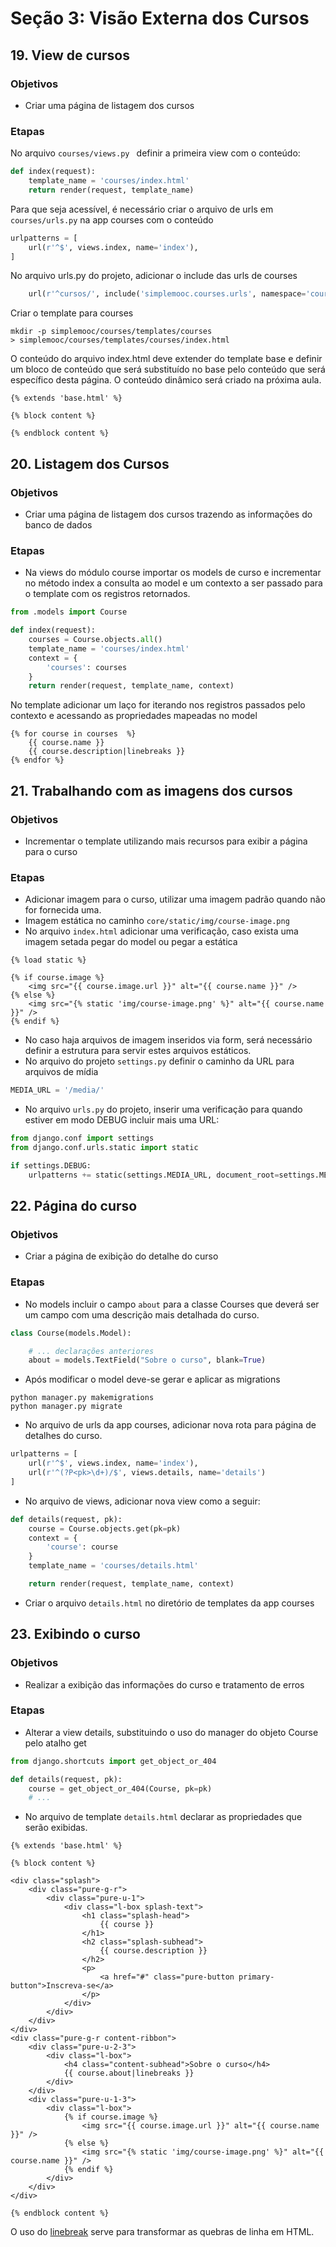 # Seção 3: Visão Externa dos Cursos

## 19. View de cursos

### Objetivos

* Criar uma página de listagem dos cursos

### Etapas

No arquivo  ```courses/views.py ``` definir a primeira view com o conteúdo:

```Python
def index(request):
    template_name = 'courses/index.html'
    return render(request, template_name)
```

Para que seja acessível, é necessário criar o arquivo de urls em ```courses/urls.py``` na app courses com o conteúdo

```Python
urlpatterns = [
    url(r'^$', views.index, name='index'),
]
```

No arquivo urls.py do projeto, adicionar o include das urls de courses

```Python
    url(r'^cursos/', include('simplemooc.courses.urls', namespace='courses')),
```

Criar o template para courses

```Shell
mkdir -p simplemooc/courses/templates/courses
> simplemooc/courses/templates/courses/index.html
```

O conteúdo do arquivo index.html deve extender do template base e definir um bloco de conteúdo que será substituído no base pelo conteúdo que será específico desta página. O conteúdo dinâmico será criado na próxima aula.

```Django
{% extends 'base.html' %}

{% block content %}

{% endblock content %}
```

## 20. Listagem dos Cursos

### Objetivos

* Criar uma página de listagem dos cursos trazendo as informações do banco de dados

### Etapas

* Na views do módulo course importar os models de curso e incrementar no método index a consulta ao model e um contexto a ser passado para o template com os registros retornados.

```Python
from .models import Course

def index(request):
    courses = Course.objects.all()
    template_name = 'courses/index.html'
    context = {
        'courses': courses
    }
    return render(request, template_name, context)
```

No template adicionar um laço for iterando nos registros passados pelo contexto e acessando as propriedades mapeadas no model

```Django
{% for course in courses  %}
    {{ course.name }}
    {{ course.description|linebreaks }}
{% endfor %}
```

## 21. Trabalhando com as imagens dos cursos

### Objetivos

* Incrementar o template utilizando mais recursos para exibir a página para o curso

### Etapas

* Adicionar imagem para o curso, utilizar uma imagem padrão quando não for fornecida uma.
* Imagem estática no caminho ```core/static/img/course-image.png```
* No arquivo ```index.html``` adicionar uma verificação, caso exista uma imagem setada pegar do model ou pegar a estática

```Django
{% load static %}

{% if course.image %}
    <img src="{{ course.image.url }}" alt="{{ course.name }}" />
{% else %}
    <img src="{% static 'img/course-image.png' %}" alt="{{ course.name }}" />
{% endif %}
```

* No caso haja arquivos de imagem inseridos via form, será necessário definir a estrutura para servir estes arquivos estáticos.
* No arquivo do projeto ```settings.py``` definir o caminho da URL para arquivos de mídia

```Python
MEDIA_URL = '/media/'
```

* No arquivo ```urls.py``` do projeto, inserir uma verificação para quando estiver em modo DEBUG incluir mais uma URL:

```Python
from django.conf import settings
from django.conf.urls.static import static

if settings.DEBUG:
    urlpatterns += static(settings.MEDIA_URL, document_root=settings.MEDIA_ROOT)
```

## 22. Página do curso

### Objetivos

* Criar a página de exibição do detalhe do curso

### Etapas

* No models incluir o campo ```about``` para a classe Courses que deverá ser um campo com uma descrição mais detalhada do curso.

```Python
class Course(models.Model):

    # ... declarações anteriores
    about = models.TextField("Sobre o curso", blank=True)
```

* Após modificar o model deve-se gerar e aplicar as migrations

```Shell
python manager.py makemigrations
python manager.py migrate
```

* No arquivo de urls da app courses, adicionar nova rota para página de detalhes do curso.

```Python
urlpatterns = [
    url(r'^$', views.index, name='index'),
    url(r'^(?P<pk>\d+)/$', views.details, name='details')
]
```

* No arquivo de views, adicionar nova view como a seguir:

```Python
def details(request, pk):
    course = Course.objects.get(pk=pk)
    context = {
        'course': course
    }
    template_name = 'courses/details.html'

    return render(request, template_name, context)
```

* Criar o arquivo ```details.html``` no diretório de templates da app courses

## 23. Exibindo o curso

### Objetivos

* Realizar a exibição das informações do curso e tratamento de erros

### Etapas

* Alterar a view details, substituindo o uso do manager do objeto Course pelo atalho get

```Python
from django.shortcuts import get_object_or_404

def details(request, pk):
    course = get_object_or_404(Course, pk=pk)
    # ...
```

* No arquivo de template ```details.html``` declarar as propriedades que serão exibidas.

```Django
{% extends 'base.html' %}

{% block content %}

<div class="splash">
    <div class="pure-g-r">
        <div class="pure-u-1">
            <div class="l-box splash-text">
                <h1 class="splash-head">
                    {{ course }}
                </h1>
                <h2 class="splash-subhead">
                    {{ course.description }}
                </h2>
                <p>
                    <a href="#" class="pure-button primary-button">Inscreva-se</a>
                </p>
            </div>
        </div>
    </div>
</div>
<div class="pure-g-r content-ribbon">
    <div class="pure-u-2-3">
        <div class="l-box">
            <h4 class="content-subhead">Sobre o curso</h4>
            {{ course.about|linebreaks }}
        </div>
    </div>
    <div class="pure-u-1-3">
        <div class="l-box">
            {% if course.image %}
                <img src="{{ course.image.url }}" alt="{{ course.name }}" />
            {% else %}
                <img src="{% static 'img/course-image.png' %}" alt="{{ course.name }}" />
            {% endif %}
        </div>
    </div>
</div>

{% endblock content %}
```

O uso do [linebreak](https://docs.djangoproject.com/en/1.8/ref/templates/builtins/#linebreaks) serve para transformar as quebras de linha em HTML.